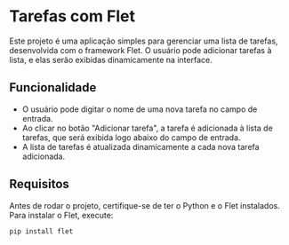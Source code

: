 # Tarefas com Flet

Este projeto é uma aplicação simples para gerenciar uma lista de tarefas, desenvolvida com o framework Flet. O usuário pode adicionar tarefas à lista, e elas serão exibidas dinamicamente na interface.

## Funcionalidade

- O usuário pode digitar o nome de uma nova tarefa no campo de entrada.
- Ao clicar no botão "Adicionar tarefa", a tarefa é adicionada à lista de tarefas, que será exibida logo abaixo do campo de entrada.
- A lista de tarefas é atualizada dinamicamente a cada nova tarefa adicionada.

## Requisitos

Antes de rodar o projeto, certifique-se de ter o Python e o Flet instalados. Para instalar o Flet, execute:

```bash
pip install flet
